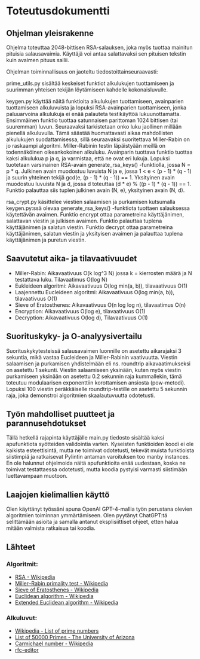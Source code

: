 # Toteutusdokumentti

## Ohjelman yleisrakenne

Ohjelma toteuttaa 2048-bittisen RSA-salauksen, joka myös tuottaa mainitun pituisia salausavaimia. Käyttäjä voi antaa salattavaksi sen pituisen tekstin kuin avaimen pituus sallii.

Ohjelman toiminnallisuus on jaoteltu tiedostoittainseuraavasti:

prime_utils.py sisältää keskeiset funktiot alkulukujen tuottamiseen ja suurimman yhteisen tekijän löytämiseen kahdelle kokonaisluvulle.

keygen.py käyttää näitä funktioita alkulukujen tuottamiseen, avainparien tuottamiseen alkuluvuista ja lopuksi RSA-avainparien tuottamiseen, jonka paluuarvoina alkulukuja ei enää palauteta testikäyttöä lukuunottamatta. Ensimmäinen funktio tuottaa satunnaisen parittoman 1024 bittisen (tai suuremman) luvun. Seuraavaksi tarkistetaan onko luku jaollinen millään pienellä alkuluvulla. Tämä säästää huomattavasti aikaa mahdollisten alkulukujen suodattamisessa, sillä seuraavaksi suoritettava Miller-Rabin on jo raskaampi algoritmi. Miller-Rabinin testin läpäistyään meillä on todennäköinen oikeankokoinen alkuluku. Avainparin tuottava funktio tuottaa kaksi alkulukua p ja q, ja varmistaa, että ne ovat eri lukuja. Lopuksi tuotetaan varsinainen RSA-avain generate_rsa_keys() -funktiolla, jossa N = p * q. Julkinen avain muodostuu luvuista N ja e, jossa 1 < e < (p - 1) * (q - 1) ja suurin yhteinen tekijä gcd(e, (p - 1) * (q - 1)) == 1. Yksityinen avain muodostuu luvuista N ja d, jossa d toteuttaa (d * e) % ((p - 1) * (q - 1)) == 1. Funktio palauttaa siis tuplen julkinen avain (N, e), yksityinen avain (N, d).

rsa_crypt.py käsittelee viestien salaamisen ja purkamisen kutsumalla keygen.py:ssä olevaa generate_rsa_keys() -funktiota tuottaen salauksessa käytettävän avaimen. Funktio encrypt ottaa parametreina käyttäjänimen, salattavan viestin ja julkisen avaimen. Funktio palauttaa tuplena käyttäjänimen ja salatun viestin. Funktio decrypt ottaa parametreina käyttäjänimen, salatun viestin ja yksityisen avaimen ja palauttaa tuplena käyttäjänimen ja puretun viestin.

## Saavutetut aika- ja tilavaativuudet

- Miller-Rabin: Aikavaativuus O(k log^3 N) jossa k = kierrosten määrä ja N testattava luku. Tilavaatimus O(log N)
- Eukleideen algoritmi: Aikavaativuus O(log min(a, b)), tilavaativuus O(1)
- Laajennettu Eucleideen algoritmi: Aikavaativuus O(log min(a, b)), tilavaativuus O(1)
- Sieve of Eratosthenes: Aikavaativuus O(n log log n), tilavaatimus O(n)
- Encryption: Aikavaativuus O(log e), tilavaativuus O(1)
- Decryption: Aikavaativuus O(log d), Tilavaativuus O(1)

## Suorituskyky- ja O-analyysivertailu

Suorituskykytesteissä salausavaimen luonnille on asetettu aikarajaksi 3 sekuntia, mikä vastaa Eucleideen ja Miller-Rabinin vaativuutta. Viestin salaamisen ja purkamisen yhdistelmään eli ns. roundtrip aikavaatimukseksi on asetettu 1 sekunti. Viestin salaamiseen yksinään, kuten myös viestin purkamiseen yksinään on asetettu 0.2 sekunnin raja kummallekin, tämä toteutuu modulaarisen exponenttiin korottamisen ansiosta (pow-metodi). Lopuksi 100 viestin peräkkäiselle roundtrip-testille on asetettu 5 sekunnin raja, joka demonstroi algoritmien skaalautuvuutta odotetusti.

## Työn mahdolliset puutteet ja parannusehdotukset

Tällä hetkellä rajapinta käyttäjälle main.py tiedosto sisältää kaksi apufunktiota syötteiden validointia varten. Kyseisten funktioiden koodi ei ole kaikista esteettisintä, mutta ne toimivat odotetusti, tekevät muista funktioista siistimpiä ja ratkaisevat Pylintin antaman varoituksen too manby instances. En ole halunnut ohjelmoida näitä apufunktioita enää uudestaan, koska ne toimivat testattaessa odotetusti, mutta koodia pystyisi varmasti siistimään luettavampaan muotoon.

## Laajojen kielimallien käyttö

Olen käyttänyt työssäni apuna OpenAI GPT-4-mallia työn perustana olevien algoritmien toiminnan ymmärtämiseen. Olen pyytänyt ChatGPT:tä selittämään asioita ja samalla antanut eksplisiittiset ohjeet, etten halua mitään valmista ratkaisua tai koodia.

## Lähteet

### Algoritmit:

- [RSA - Wikipedia](https://fi.wikipedia.org/wiki/RSA)
- [Miller–Rabin primality test - Wikipedia](https://en.wikipedia.org/wiki/Miller–Rabin_primality_test)
- [Sieve of Eratosthenes - Wikipedia](https://en.wikipedia.org/wiki/Sieve_of_Eratosthenes)
- [Euclidean algorithm - Wikipedia](https://en.wikipedia.org/wiki/Euclidean_algorithm)
- [Extended Euclidean algorithm - Wikipedia](https://en.wikipedia.org/wiki/Extended_Euclidean_algorithm)

### Alkuluvut:

- [Wikipedia - List of prime numbers](https://en.wikipedia.org/wiki/List_of_prime_numbers)
- [List of 50000 Primes - The University of Arizona](https://www2.cs.arizona.edu/icon/oddsends/primes.htm)
- [Carmichael number - Wikipedia](https://en.wikipedia.org/wiki/Carmichael_number)
- [rfc-editor](https://www.rfc-editor.org/rfc/rfc3526#page-3)




